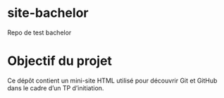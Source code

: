 # site-bachelor
Repo de test bachelor

# Objectif du projet

Ce dépôt contient un mini-site HTML utilisé pour découvrir Git et GitHub dans le cadre d’un TP d’initiation.

